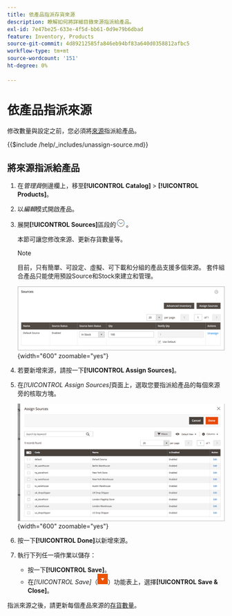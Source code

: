 ```yaml
---
title: 依產品指派存貨來源
description: 瞭解如何將詳細目錄來源指派給產品。
exl-id: 7e47be25-633e-4f5d-bb61-0d9e79b6dbad
feature: Inventory, Products
source-git-commit: 4d89212585fa846eb94bf83a640d0358812afbc5
workflow-type: tm+mt
source-wordcount: '151'
ht-degree: 0%

---
```


# 依產品指派來源

修改數量與設定之前，您必須將[來源](sources-manage.md)指派給產品。

{{$include /help/_includes/unassign-source.md}}

## 將來源指派給產品

1. 在&#x200B;_管理員_&#x200B;側邊欄上，移至&#x200B;**[!UICONTROL Catalog]** > **[!UICONTROL Products]**。

1. 以&#x200B;_編輯_&#x200B;模式開啟產品。

1. 展開&#x200B;**[!UICONTROL Sources]**&#x200B;區段的![擴充選擇器](../assets/icon-display-expand.png)。

   本節可讓您修改來源、更新存貨數量等。

   >[!NOTE]
   >
   >目前，只有簡單、可設定、虛擬、可下載和分組的產品支援多個來源。 套件組合產品只能使用預設Source和Stock來建立和管理。

   ![產品來源區段](assets/inventory-product-sources-before.png){width="600" zoomable="yes"}

1. 若要新增來源，請按一下&#x200B;**[!UICONTROL Assign Sources]**。

1. 在&#x200B;_[!UICONTROL Assign Sources]_&#x200B;頁面上，選取您要指派給產品的每個來源旁的核取方塊。

   ![產品 — 指派來源](assets/inventory-product-assign-sources.png){width="600" zoomable="yes"}

1. 按一下&#x200B;**[!UICONTROL Done]**&#x200B;以新增來源。

1. 執行下列任一項作業以儲存：

   - 按一下&#x200B;**[!UICONTROL Save]**。
   - 在&#x200B;_[!UICONTROL Save]_（![功能表箭頭](../assets/icon-menu-down-arrow-red.png)）功能表上，選擇&#x200B;**[!UICONTROL Save & Close]**。

指派來源之後，請更新每個產品來源的[存貨數量](quantities-assign-per-product.md)。
